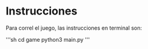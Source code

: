 # Instrucciones

Para correl el juego, las instrucciones en terminal son:

'''sh
cd game
python3 main.py
'''
